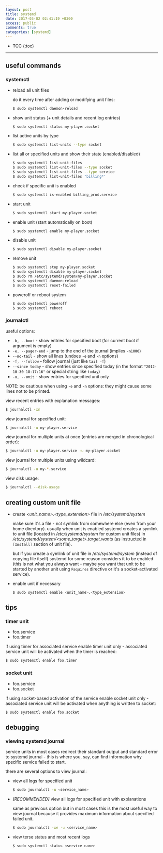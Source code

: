 ```yaml
---
layout: post
title: systemd
date: 2017-05-02 02:41:19 +0300
access: public
comments: true
categories: [systemd]
---
```


<!-- more -->

* TOC
{:toc}
<hr>

useful commands
---------------

### systemctl

- reload all unit files

  do it every time after adding or modifying unit files:

  ```sh
  $ sudo systemctl daemon-reload
  ```

- show unit status (+ unit details and recent log entries)

  ```sh
  $ sudo systemctl status my-player.socket
  ```

- list active units by type

  ```sh
  $ sudo systemctl list-units --type socket
  ```

- list all or specified units and show their state (enabled/disabled)

  ```sh
  $ sudo systemctl list-unit-files
  $ sudo systemctl list-unit-files --type socket
  $ sudo systemctl list-unit-files --type service
  $ sudo systemctl list-unit-files 'billing*'
  ```

- check if specific unit is enabled

  ```sh
  $ sudo systemctl is-enabled billing_prod.service
  ```

- start unit

  ```sh
  $ sudo systemctl start my-player.socket
  ```

- enable unit (start automatically on boot)

  ```sh
  $ sudo systemctl enable my-player.socket
  ```

- disable unit

  ```sh
  $ sudo systemctl disable my-player.socket
  ```

- remove unit

  ```sh
  $ sudo systemctl stop my-player.socket
  $ sudo systemctl disable my-player.socket
  $ sudo rm /etc/systemd/system/my-player.socket
  $ sudo systemctl daemon-reload
  $ sudo systemctl reset-failed
  ```

- poweroff or reboot system

  ```sh
  $ sudo systemctl poweroff
  $ sudo systemctl reboot
  ```

### journalctl

useful options:

- `-b, --boot` - show entries for specified boot
  (for current boot if argument is empty)
- `-e, --pager-end` - jump to the end of the journal
  (implies `-n1000`)
- `--no-tail` - show all lines
  (undoes `-e` and `-n` options)
- `-f, --follow` - follow journal (just like `tail -f`)
- `--since today` - show entries since specified today
  (in the format `"2012-10-30 18:17:16"` or special string like `today`)
- `-u, --unit` - show entries for specified unit only

NOTE: be cautious when using `-e` and `-n` options:
      they might cause some lines not to be printed.

view recent entries with explanation messages:

```sh
$ journalctl -xn
```

view journal for specified unit:

```sh
$ journalctl -u my-player.service
```

view journal for multiple units at once
(entries are merged in chronological order):

```sh
$ journalctl -u my-player.service -u my-player.socket
```

view journal for multiple units using wildcard:

```sh
$ journalctl -u my-*.service
```

view disk usage:

```sh
$ journalctl --disk-usage
```

creating custom unit file
-------------------------

- create _\<unit_name\>.\<type_extension\>_ file in _/etc/systemd/system_

  make sure it's a file - not symlink from somewhere else (even from your
  home directory). usually when unit is enabled systemd creates a symlink
  to unit file (located in _/etc/systemd/system_ for custom unit files)
  in _/etc/systemd/system/\<some_target\>.target.wants_ (as instructed in
  `[Install]` section of unit file).

  but if you create a symlink of unit file in _/etc/systemd/system_
  (instead of copying file itself) systemd for some reason considers
  it to be enabled (this is not what you always want - maybe you want
  that unit to be started by another unit using `Requires` directive
  or it's a socket-activated service).

- enable unit if necessary

  ```sh
  $ sudo systemctl enable <unit_name>.<type_extension>
  ```

tips
----

### timer unit

- foo.service
- foo.timer

if using timer for associated service enable timer unit only -
associated service unit will be activated when the timer is reached:

```sh
$ sudo systemctl enable foo.timer
```

### socket unit

- foo.service
- foo.socket

if using socket-based activation of the service enable socket unit only -
associated service unit will be activated when anything is written to socket:

```sh
$ sudo systemctl enable foo.socket
```

debugging
---------

### viewing systemd journal

service units in most cases redirect their standard output and standard
error to systemd journal - this is where you, say, can find information
why specific service failed to start.

there are several options to view journal:

- view all logs for specified unit

  ```sh
  $ sudo journalctl -u <service_name>
  ```

- *[RECOMMENDED]* view all logs for specified unit with explanations

  same as previous option but in most cases this is the most useful
  way to view journal because it provides maximum information about
  specified failed unit.

  ```sh
  $ sudo journalctl -xe -u <service_name>
  ```

- view terse status and most recent logs

  ```sh
  $ sudo systemctl status <service-name>
  ```

